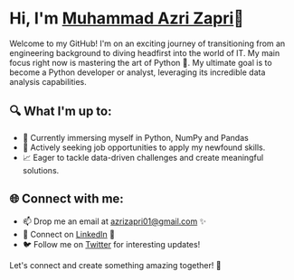 # Hi, I'm [Muhammad Azri Zapri](https://github.com/azzacodess)👋

Welcome to my GitHub! I'm on an exciting journey of transitioning from an engineering background to diving headfirst into the world of IT. My main focus right now is mastering the art of Python 🐍. My ultimate goal is to become a Python developer or analyst, leveraging its incredible data analysis capabilities.

## 🔍 What I'm up to:

- 🌱 Currently immersing myself in Python, NumPy and Pandas
- 💼 Actively seeking job opportunities to apply my newfound skills.
- 📈 Eager to tackle data-driven challenges and create meaningful solutions.

## 🌐 Connect with me:

- 📫 Drop me an email at [azrizapri01@gmail.com](mailto:azrizapri01@gmail.com) ✨
- 💼 Connect on [LinkedIn](https://www.linkedin.com/in/muhammadazribinzapri/) 👥
- 🐦 Follow me on [Twitter](https://twitter.com/azzacodes) for interesting updates!

Let's connect and create something amazing together! 🚀
